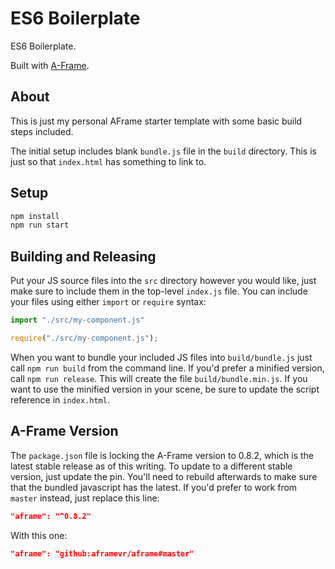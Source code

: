 # ES6 Boilerplate

ES6 Boilerplate.

Built with [A-Frame](https://aframe.io).

## About

This is just my personal AFrame starter template with some basic build steps
included.

The initial setup includes blank `bundle.js` file in the `build` directory.
This is just so that `index.html` has something to link to.

## Setup

```sh
npm install
npm run start
```

## Building and Releasing

Put your JS source files into the `src` directory however you would like, just
make sure to include them in the top-level `index.js` file.  You can include
your files using either `import` or `require` syntax:

```javascript
import "./src/my-component.js"

require("./src/my-component.js");
```

When you want to bundle your included JS files into `build/bundle.js` just call
`npm run build` from the command line. If you'd prefer a minified version, call
`npm run release`. This will create the file `build/bundle.min.js`. If you want
to use the minified version in your scene, be sure to update the script
reference in `index.html`.


## A-Frame Version

The `package.json` file is locking the A-Frame version to 0.8.2, which is the
latest stable release as of this writing. To update to a different stable
version, just update the pin. You'll need to rebuild afterwards to make sure
that the bundled javascript has the latest. If you'd prefer to work from
`master` instead, just replace this line:

```json
"aframe": "^0.8.2"
```

With this one:

```json
"aframe": "github:aframevr/aframe#master"
```


